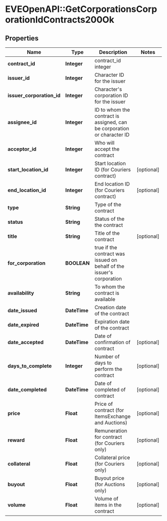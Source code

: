 # EVEOpenAPI::GetCorporationsCorporationIdContracts200Ok

## Properties
Name | Type | Description | Notes
------------ | ------------- | ------------- | -------------
**contract_id** | **Integer** | contract_id integer | 
**issuer_id** | **Integer** | Character ID for the issuer | 
**issuer_corporation_id** | **Integer** | Character&#39;s corporation ID for the issuer | 
**assignee_id** | **Integer** | ID to whom the contract is assigned, can be corporation or character ID | 
**acceptor_id** | **Integer** | Who will accept the contract | 
**start_location_id** | **Integer** | Start location ID (for Couriers contract) | [optional] 
**end_location_id** | **Integer** | End location ID (for Couriers contract) | [optional] 
**type** | **String** | Type of the contract | 
**status** | **String** | Status of the the contract | 
**title** | **String** | Title of the contract | [optional] 
**for_corporation** | **BOOLEAN** | true if the contract was issued on behalf of the issuer&#39;s corporation | 
**availability** | **String** | To whom the contract is available | 
**date_issued** | **DateTime** | Сreation date of the contract | 
**date_expired** | **DateTime** | Expiration date of the contract | 
**date_accepted** | **DateTime** | Date of confirmation of contract | [optional] 
**days_to_complete** | **Integer** | Number of days to perform the contract | [optional] 
**date_completed** | **DateTime** | Date of completed of contract | [optional] 
**price** | **Float** | Price of contract (for ItemsExchange and Auctions) | [optional] 
**reward** | **Float** | Remuneration for contract (for Couriers only) | [optional] 
**collateral** | **Float** | Collateral price (for Couriers only) | [optional] 
**buyout** | **Float** | Buyout price (for Auctions only) | [optional] 
**volume** | **Float** | Volume of items in the contract | [optional] 


